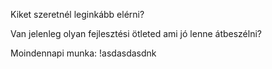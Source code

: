 
Kiket szeretnél leginkább elérni?

Van jelenleg olyan fejlesztési ötleted ami jó lenne átbeszélni?



Moindennapi munka:
!asdasdasdnk



